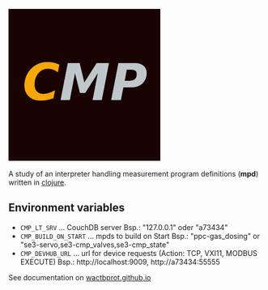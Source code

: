 ![cmp](docs/cmp_logo.png)


A study of an interpreter handling
measurement program definitions
(**mpd**) written in [clojure](https://clojure.org/).

## Environment variables

* `CMP_LT_SRV` ... CouchDB server Bsp.:  "127.0.0.1" oder "a73434"
* `CMP_BUILD_ON_START` ... mpds to build on Start Bsp.:  "ppc-gas_dosing" or "se3-servo,se3-cmp_valves,se3-cmp_state"
* `CMP_DEVHUB_URL` ... url for device requests (Action: TCP, VXI11, MODBUS EXECUTE) Bsp.: http://localhost:9009, http://a73434:55555

See documentation on [wactbprot.github.io](https://wactbprot.github.io/cmp/)
